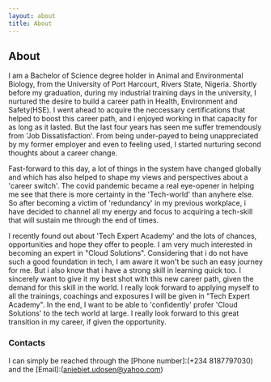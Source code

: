 ```yaml
---
layout: about
title: About
---
```


## About

I am a Bachelor of Science degree holder in Animal and Environmental Biology, from the University of Port Harcourt, Rivers State, Nigeria. Shortly before my graduation, during my industrial training days in the university, I nurtured the desire to build a career path in Health, Environment and Safety(HSE). I went ahead to acquire the neccessary certifications that helped to boost this career path, and i enjoyed working in that capacity for as long as it lasted. But the last four years has seen me suffer tremendously from 'Job Dissatisfaction'. From being under-payed to being unappreciated by my former employer and even to feeling used, I started nurturing second thoughts about a career change.

Fast-forward to this day, a lot of things in the system have changed globally and which has also helped to shape my views and perspectives about a 'career switch'. The covid pandemic became a real eye-opener in helping me see that there is more certainty in the 'Tech-world' than anyhere else. So after becoming a victim of 'redundancy' in my previous workplace, i have decided to channel all my energy and focus to acquiring a tech-skill that will sustain me through the end of times.

I recently found out about 'Tech Expert Academy' and the lots of chances, opportunities and hope they offer to people. I am very much interested in becoming an expert in "Cloud Solutions". Considering that i do not have such a good foundation in tech, I am aware it won't be such an easy journey for me. But i also know that i have a strong skill in learning quick too. I sincerely want to give it my best shot with this new career path, given the demand for this skill in the world. I really look forward to applying myself to all the trainings, coachings and exposures I will be given in "Tech Expert Academy". In the end, I want to be able to 'confidently' profer 'Cloud Solutions' to the tech world at large. I really look forward to this great transition in my career, if given the opportunity.

### Contacts

I can simply be reached through the [Phone number]:(+234 8187797030) and the [Email]:(aniebiet.udosen@yahoo.com)
